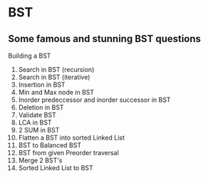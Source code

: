 # BST
## Some famous and stunning BST  questions
Building a BST
1) Search in BST (recursion)
2) Search in BST (iterative)
3) Insertion in BST
4) Min and Max node in BST
5) Inorder predeccessor and inorder successor in BST
6) Deletion in BST
7) Validate BST
8) LCA in BST
9) 2 SUM in BST
10) Flatten a BST into sorted Linked List
11) BST to Balanced BST
12) BST from given Preorder traversal
13) Merge 2 BST's
14) Sorted Linked List to BST
